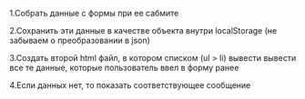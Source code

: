 1.Собрать данные с формы при ее сабмите

2.Сохранить эти данные в качестве объекта внутри localStorage (не забываем о преобразовании в json)

3.Создать второй html файл, в котором списком (ul > li) вывести вывести все те данные, которые пользователь ввел в форму ранее

4.Если данных нет, то показать соответствующее сообщение